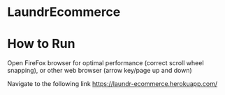 # LaundrEcommerce

# How to Run

Open FireFox browser for optimal performance (correct scroll wheel snapping), or other web browser (arrow key/page up and down)

Navigate to the following link
https://laundr-ecommerce.herokuapp.com/

